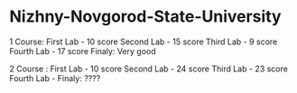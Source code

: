 # Nizhny-Novgorod-State-University
1 Course:
First Lab - 10 score
Second Lab - 15 score
Third Lab - 9 score
Fourth Lab - 17 score
Finaly: Very good

2 Course :
First Lab - 10 score
Second Lab - 24 score
Third Lab - 23 score
Fourth Lab - 
Finaly: ????
